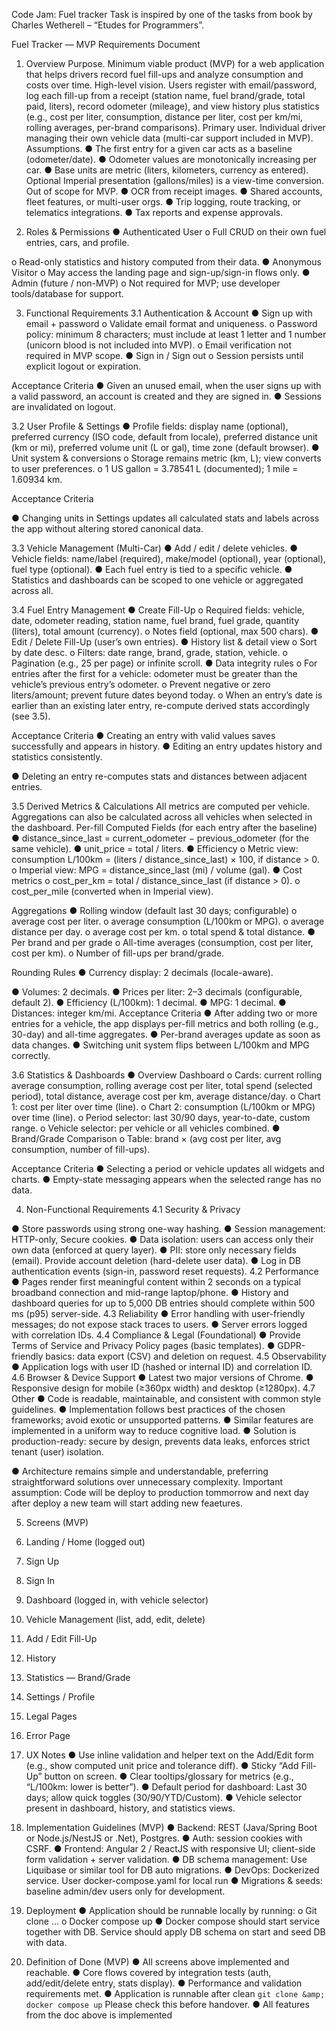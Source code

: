 Code Jam: Fuel tracker
Task is inspired by one of the tasks from book by Charles Wetherell – “Etudes for
Programmers”.

Fuel Tracker — MVP Requirements Document
1. Overview
Purpose. Minimum viable product (MVP) for a web application that helps drivers record
fuel fill-ups and analyze consumption and costs over time.
High-level vision. Users register with email/password, log each fill-up from a receipt
(station name, fuel brand/grade, total paid, liters), record odometer (mileage), and view
history plus statistics (e.g., cost per liter, consumption, distance per liter, cost per km/mi,
rolling averages, per-brand comparisons).
Primary user. Individual driver managing their own vehicle data (multi-car support
included in MVP).
Assumptions.
● The first entry for a given car acts as a baseline (odometer/date).
● Odometer values are monotonically increasing per car.
● Base units are metric (liters, kilometers, currency as entered). Optional Imperial
presentation (gallons/miles) is a view-time conversion.
Out of scope for MVP.
● OCR from receipt images.
● Shared accounts, fleet features, or multi-user orgs.
● Trip logging, route tracking, or telematics integrations.
● Tax reports and expense approvals.

2. Roles &amp; Permissions
● Authenticated User
o Full CRUD on their own fuel entries, cars, and profile.

o Read-only statistics and history computed from their data.
● Anonymous Visitor
o May access the landing page and sign-up/sign-in flows only.
● Admin (future / non-MVP)
o Not required for MVP; use developer tools/database for support.

3. Functional Requirements
3.1 Authentication &amp; Account
● Sign up with email + password
o Validate email format and uniqueness.
o Password policy: minimum 8 characters; must include at least 1 letter and
1 number (unicorn blood is not included into MVP).
o Email verification not required in MVP scope.
● Sign in / Sign out
o Session persists until explicit logout or expiration.

Acceptance Criteria
● Given an unused email, when the user signs up with a valid password, an
account is created and they are signed in.
● Sessions are invalidated on logout.

3.2 User Profile &amp; Settings
● Profile fields: display name (optional), preferred currency (ISO code, default
from locale), preferred distance unit (km or mi), preferred volume unit (L or gal),
time zone (default browser).
● Unit system &amp; conversions
o Storage remains metric (km, L); view converts to user preferences.
o 1 US gallon = 3.78541 L (documented); 1 mile = 1.60934 km.

Acceptance Criteria

● Changing units in Settings updates all calculated stats and labels across the app
without altering stored canonical data.

3.3 Vehicle Management (Multi-Car)
● Add / edit / delete vehicles.
● Vehicle fields: name/label (required), make/model (optional), year (optional), fuel
type (optional).
● Each fuel entry is tied to a specific vehicle.
● Statistics and dashboards can be scoped to one vehicle or aggregated across all.

3.4 Fuel Entry Management
● Create Fill-Up
o Required fields: vehicle, date, odometer reading, station name, fuel brand,
fuel grade, quantity (liters), total amount (currency).
o Notes field (optional, max 500 chars).
● Edit / Delete Fill-Up (user’s own entries).
● History list &amp; detail view
o Sort by date desc.
o Filters: date range, brand, grade, station, vehicle.
o Pagination (e.g., 25 per page) or infinite scroll.
● Data integrity rules
o For entries after the first for a vehicle: odometer must be greater than the
vehicle’s previous entry’s odometer.
o Prevent negative or zero liters/amount; prevent future dates beyond today.
o When an entry’s date is earlier than an existing later entry, re-compute
derived stats accordingly (see 3.5).

Acceptance Criteria
● Creating an entry with valid values saves successfully and appears in history.
● Editing an entry updates history and statistics consistently.

● Deleting an entry re-computes stats and distances between adjacent entries.

3.5 Derived Metrics &amp; Calculations
All metrics are computed per vehicle. Aggregations can also be calculated across all
vehicles when selected in the dashboard.
Per-fill Computed Fields (for each entry after the baseline)
● distance_since_last = current_odometer − previous_odometer (for the same
vehicle).
● unit_price = total / liters.
● Efficiency
o Metric view: consumption L/100km = (liters / distance_since_last) × 100, if
distance &gt; 0.
o Imperial view: MPG = distance_since_last (mi) / volume (gal).
● Cost metrics
o cost_per_km = total / distance_since_last (if distance &gt; 0).
o cost_per_mile (converted when in Imperial view).

Aggregations
● Rolling window (default last 30 days; configurable)
o average cost per liter.
o average consumption (L/100km or MPG).
o average distance per day.
o average cost per km.
o total spend &amp; total distance.
● Per brand and per grade
o All-time averages (consumption, cost per liter, cost per km).
o Number of fill-ups per brand/grade.

Rounding Rules
● Currency display: 2 decimals (locale-aware).

● Volumes: 2 decimals.
● Prices per liter: 2–3 decimals (configurable, default 2).
● Efficiency (L/100km): 1 decimal.
● MPG: 1 decimal.
● Distances: integer km/mi.
Acceptance Criteria
● After adding two or more entries for a vehicle, the app displays per-fill metrics
and both rolling (e.g., 30-day) and all-time aggregates.
● Per-brand averages update as soon as data changes.
● Switching unit system flips between L/100km and MPG correctly.

3.6 Statistics &amp; Dashboards
● Overview Dashboard
o Cards: current rolling average consumption, rolling average cost per liter,
total spend (selected period), total distance, average cost per km, average
distance/day.
o Chart 1: cost per liter over time (line).
o Chart 2: consumption (L/100km or MPG) over time (line).
o Period selector: last 30/90 days, year-to-date, custom range.
o Vehicle selector: per vehicle or all vehicles combined.
● Brand/Grade Comparison
o Table: brand × (avg cost per liter, avg consumption, number of fill-ups).

Acceptance Criteria
● Selecting a period or vehicle updates all widgets and charts.
● Empty-state messaging appears when the selected range has no data.

4. Non-Functional Requirements
4.1 Security &amp; Privacy

● Store passwords using strong one-way hashing.
● Session management: HTTP-only, Secure cookies.
● Data isolation: users can access only their own data (enforced at query layer).
● PII: store only necessary fields (email). Provide account deletion (hard-delete
user data).
● Log in DB authentication events (sign-in, password reset requests).
4.2 Performance
● Pages render first meaningful content within 2 seconds on a typical broadband
connection and mid-range laptop/phone.
● History and dashboard queries for up to 5,000 DB entries should complete within
500 ms (p95) server-side.
4.3 Reliability
● Error handling with user-friendly messages; do not expose stack traces to users.
● Server errors logged with correlation IDs.
4.4 Compliance &amp; Legal (Foundational)
● Provide Terms of Service and Privacy Policy pages (basic templates).
● GDPR-friendly basics: data export (CSV) and deletion on request.
4.5 Observability
● Application logs with user ID (hashed or internal ID) and correlation ID.
4.6 Browser &amp; Device Support
● Latest two major versions of Chrome.
● Responsive design for mobile (≥360px width) and desktop (≥1280px).
4.7 Other
● Code is readable, maintainable, and consistent with common style guidelines.
● Implementation follows best practices of the chosen frameworks; avoid exotic or
unsupported patterns.
● Similar features are implemented in a uniform way to reduce cognitive load.
● Solution is production-ready: secure by design, prevents data leaks, enforces
strict tenant (user) isolation.

● Architecture remains simple and understandable, preferring straightforward
solutions over unnecessary complexity.
Important assumption: Code will be deploy to production
tommorrow and next day after deploy a new team will start adding
new feaetures.

5. Screens (MVP)
1. Landing / Home (logged out)
2. Sign Up
3. Sign In
4. Dashboard (logged in, with vehicle selector)
5. Vehicle Management (list, add, edit, delete)
6. Add / Edit Fill-Up
7. History
8. Statistics — Brand/Grade
9. Settings / Profile
10. Legal Pages
11. Error Page

6. UX Notes
● Use inline validation and helper text on the Add/Edit form (e.g., show computed
unit price and tolerance diff).
● Sticky “Add Fill-Up” button on screen.
● Clear tooltips/glossary for metrics (e.g., “L/100km: lower is better”).
● Default period for dashboard: Last 30 days; allow quick toggles
(30/90/YTD/Custom).
● Vehicle selector present in dashboard, history, and statistics views.

7. Implementation Guidelines (MVP)
● Backend: REST (Java/Spring Boot or Node.js/NestJS or .Net), Postgres.
● Auth: session cookies with CSRF.
● Frontend: Angular 2 / ReactJS with responsive UI; client-side form validation +
server validation.
● DB schema management: Use Liquibase or similar tool for DB auto migrations.
● DevOps: Dockerized service. User docker-compose.yaml for local run
● Migrations &amp; seeds: baseline admin/dev users only for development.

8. Deployment
● Application should be runnable locally by running:
o Git clone …
o Docker compose up
● Docker compose should start service together with DB. Service should apply DB
schema on start and seed DB with data.

9. Definition of Done (MVP)
● All screens above implemented and reachable.
● Core flows covered by integration tests (auth, add/edit/delete entry, stats
display).
● Performance and validation requirements met.
● Application is runnable after clean `git clone &amp; docker compose up` Please check
this before handover.
● All features from the doc above is implemented